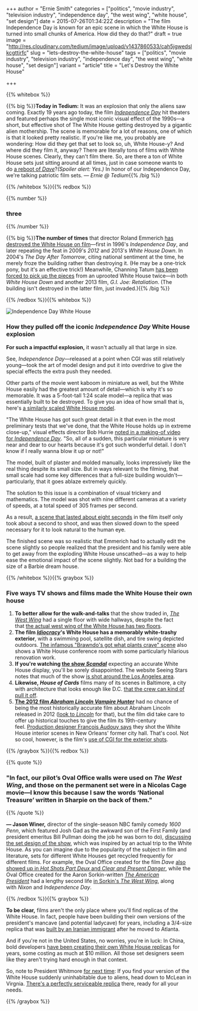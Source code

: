 +++
author = "Ernie Smith"
categories = ["politics", "movie industry", "television industry", "independence day", "the west wing", "white house", "set design"]
date = 2015-07-26T01:34:22Z
description = "The film Independence Day is known for an epic scene in which the White House is turned into small chunks of America. How did they do that?"
draft = true
image = "http://res.cloudinary.com/tedium/image/upload/v1437860533/cah5jgwedslkcgttjrfc"
slug = "lets-destroy-the-white-house"
tags = ["politics", "movie industry", "television industry", "independence day", "the west wing", "white house", "set design"]
variant = "article"
title = "Let's Destroy the White House"

+++

{{% whitebox %}}

{{% big %}}**Today in Tedium:** It was an explosion that only the aliens saw coming. Exactly 19 years ago today, the film [_Independence Day_](http://amzn.to/1CO39nR) hit theaters and featured perhaps the single most iconic visual effect of the 1990s—a short, but effective shot of The White House getting destroyed by a gigantic alien mothership. The scene is memorable for a lot of reasons, one of which is that it looked pretty realistic. If you're like me, you probably are wondering: How did they get that set to look so, uh, White House-y? And where did they film it, anyway? There are literally tons of films with White House scenes. Clearly, they can't film there. So, are there a ton of White House sets just sitting around at all times, just in case someone wants to do [a reboot of _Dave_](http://amzn.to/1NAOzGG)?_(Spoiler alert: Yes.)_ In honor of our Independence Day, we're talking patriotic film sets. _— Ernie @ Tedium_{{% /big %}}

{{% /whitebox %}}{{% redbox %}}

{{% number %}}
### three
{{% /number %}}

{{% big %}}**The number of times** that director Roland Emmerich [has destroyed the White House on film](http://www.bloomberg.com/bw/articles/2013-06-28/roland-emmerich-cant-stop-destroying-the-white-house)—first in 1996's _Independence Day_, and later repeating the feat in 2009's _2012_ and 2013's _White House Down_. In 2004's _The Day After Tomorrow_, citing national sentiment at the time, he merely froze the building rather than destroying it. (He may be a one-trick pony, but it's an effective trick!) Meanwhile, Channing Tatum [has been forced to pick up the pieces](http://www.thedailybeast.com/articles/2013/07/01/white-house-down-olympus-has-fallen-washington-destroyed-in-film.html) from an uprooted White House twice—in both _White House Down_ and another 2013 film, _G.I. Joe: Retaliation_. (The building isn't destroyed in the latter film, just invaded.){{% /big %}}

{{% /redbox %}}{{% whitebox %}}

![Independence Day White House](http://res.cloudinary.com/tedium/image/upload/v1437860578/wfjol9djukdqj5ajdky2.jpg)

### How they pulled off the iconic _Independence Day_ White House explosion

**For such a impactful explosion,** it wasn't actually all that large in size.

See, _Independence Day_—released at a point when CGI was still relatively young—took the art of model design and put it into overdrive to give the special effects the extra push they needed.

Other parts of the movie went kaboom in miniature as well, but the White House easily had the greatest amount of detail—which is why it's so memorable. It was a 5-foot-tall 1:24 scale model—a replica that was essentially built to be destroyed. To give you an idea of how small that is, here's [a similarly scaled White House model](http://www.ford.utexas.edu/museum/exhibits/wh_miniature/main.html).

"The White House has got such great detail in it that even in the most preliminary tests that we've done, that the White House holds up in extreme close-up," visual effects director Bob Hurrie [noted in a making-of video for _Independence Day_](https://youtu.be/EP1ut8KG5eM?t=7m28s). "So, all of a sudden, this particular miniature is very near and dear to our hearts because it's got such wonderful detail. I don't know if I really wanna blow it up or not!"

The model, built of plaster and molded manually, looks impressively like the real thing despite its small size. But in ways relevant to the filming, that small scale had some key differences that a full-size building wouldn't—particularly, that it goes ablaze extremely quickly.

The solution to this issue is a combination of visual trickery and mathematics. The model was shot with nine different cameras at a variety of speeds, at a total speed of 305 frames per second.

As a result, [a scene that lasted about eight seconds](https://www.youtube.com/watch?v=Eujwxh_r43E) in the film itself only took about a second to shoot, and was then slowed down to the speed necessary for it to look natural to the human eye.

The finished scene was so realistic that Emmerich had to actually edit the scene slightly so people realized that the president and his family were able to get away from the exploding White House unscathed—as a way to help ease the emotional impact of the scene slightly. Not bad for a building the size of a Barbie dream house.

{{% /whitebox %}}{{% graybox %}}

### Five ways TV shows and films made the White House their own house

1. **To better allow for the walk-and-talks** that the show traded in, [_The West Wing_](http://amzn.to/1LGqTS1) had a single floor with wide hallways, despite the fact that [the actual west wing of the White House has two floors](http://www.whitehousemuseum.org/special/wwtv.htm).
2. **The film [_Idiocracy_](http://amzn.to/1GSa2oI)'s White House has a memorably white-trashy exterior**, with a swimming pool, satellite dish, and tire swing depicted outdoors. [The infamous "Brawndo's got what plants crave" scene](https://www.youtube.com/watch?v=3boy_tLWeqA) also shows a White House conference room with some particularly hilarious renovation work.
3. **If you're watching [the show _Scandal_](http://amzn.to/1LGU33t)** expecting an accurate White House display, you'll be sorely disappointed. The website Seeing Stars notes that much of the show [is shot around the Los Angeles area](http://www.seeing-stars.com/Locations/Scandal.shtml).
4. **Likewise, _House of Cards_** films many of its scenes in Baltimore, a city with architecture that looks enough like D.C. [that the crew can kind of pull it off](http://www.pushing-pixels.org/2013/12/29/production-design-of-house-of-cards-interview-with-steve-arnold.html).
5. **[The 2012 film _Abraham Lincoln Vampire Hunter_](http://amzn.to/1CeJ8Mk)** had no chance of being the most historically accurate film about Abraham Lincoln released in 2012 ([look to _Lincoln_](http://amzn.to/1enIkcP) for that), but the film did take care to offer up historical touches to give the film its 19th-century feel. [Production designer François Audouy says](http://audouy.com/of-vampires-patriots/) they shot the White House interior scenes in New Orleans' former city hall. That's cool. Not so cool, however, is the film's [use of CGI for the exterior shots](http://www.architecturaldigest.com/ad/set-design/2012/abraham-lincoln-vampire-hunter-movie-set-design-slideshow_slideshow_item8_9).

{{% /graybox %}}{{% redbox %}}

{{% quote %}}
### "In fact, our pilot’s Oval Office walls were used on _The West Wing_, and those on the permanent set were in a Nicolas Cage movie—I know this because I saw the words ‘National Treasure’ written in Sharpie on the back of them."
{{% /quote %}}

**— Jason Winer,** director of the single-season NBC family comedy _1600 Penn_, which featured Josh Gad as the awkward son of the First Family (and president emeritus Bill Pullman doing the job he was born to do), [discussing the set design of the show](http://www.hollywoodreporter.com/gallery/1600-penn-bill-pullman-show-401606), which was inspired by an actual trip to the White House. As you can imagine due to the popularity of the subject in film and literature, sets for different White Houses get recycled frequently for different films. For example, the Oval Office created for the film _Dave_ [also showed up in _Hot Shots Part Deux_ and _Clear and Present Danger_](http://www.nytimes.com/1997/04/13/movies/oval-offices-by-way-of-hollywood.html), while the Oval Office created for the Aaron Sorkin-written [_The American President_](http://amzn.to/1LGUk6B) had a lengthy second life [in Sorkin's _The West Wing_](http://hookedonhouses.net/2009/01/18/the-american-president-the-west-wing-on-the-big-screen/), along with _Nixon_ and _Independence Day_.

{{% /redbox %}}{{% graybox %}}

**To be clear,** films aren't the only place where you'll find replicas of the White House. In fact, people have been building their own versions of the president's mancave (and potential ladycave) for years, including a 3/4-size replica that was [built by an Iranian immigrant](https://roadtrippers.com/stories/cant-make-it-to-washington-dc-you-can-visit-the-white-house-in-atlanta-georgia?lat=40.80972&lng=-96.67528&z=5) after he moved to Atlanta.

And if you're not in the United States, no worries, you're in luck: In China, bold developers [have been creating their own White House replicas](http://content.time.com/time/world/article/0,8599,2048096,00.html) for years, some costing as much at $10 million. All those set designers seem like they aren't trying hard enough in that context.

So, note to President Whitmore [for next time](http://www.imdb.com/title/tt1628841/): If you find your version of the White House suddenly uninhabitable due to aliens, head down to McLean in Virgnia. [There's a perfectly serviceable replica](http://www.zillow.com/homedetails/1111-Towlston-Rd-Mc-Lean-VA-22102/51724831_zpid/) there, ready for all your needs.

{{% /graybox %}}